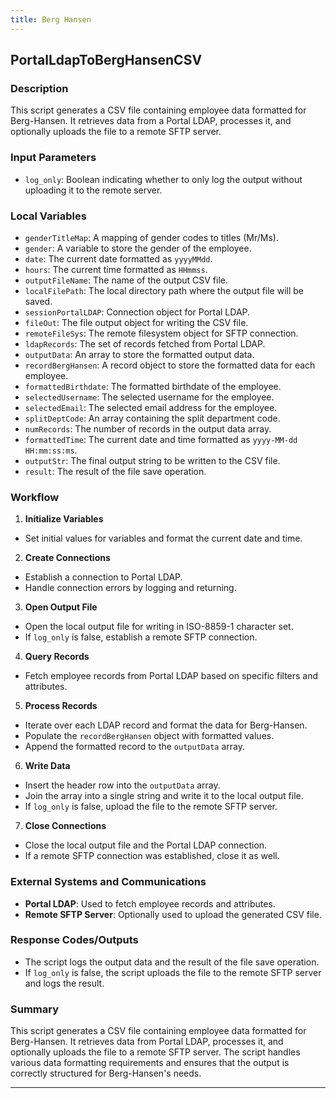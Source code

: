 ```yaml
---
title: Berg Hansen
---
```


## PortalLdapToBergHansenCSV  
 ### Description
This script generates a CSV file containing employee data formatted for Berg-Hansen. It retrieves data from a Portal LDAP, processes it, and optionally uploads the file to a remote SFTP server.

### Input Parameters
- `log_only`: Boolean indicating whether to only log the output without uploading it to the remote server.

### Local Variables
- `genderTitleMap`: A mapping of gender codes to titles (Mr/Ms).
- `gender`: A variable to store the gender of the employee.
- `date`: The current date formatted as `yyyyMMdd`.
- `hours`: The current time formatted as `HHmmss`.
- `outputFileName`: The name of the output CSV file.
- `localFilePath`: The local directory path where the output file will be saved.
- `sessionPortalLDAP`: Connection object for Portal LDAP.
- `fileOut`: The file output object for writing the CSV file.
- `remoteFileSys`: The remote filesystem object for SFTP connection.
- `ldapRecords`: The set of records fetched from Portal LDAP.
- `outputData`: An array to store the formatted output data.
- `recordBergHansen`: A record object to store the formatted data for each employee.
- `formattedBirthdate`: The formatted birthdate of the employee.
- `selectedUsername`: The selected username for the employee.
- `selectedEmail`: The selected email address for the employee.
- `splitDeptCode`: An array containing the split department code.
- `numRecords`: The number of records in the output data array.
- `formattedTime`: The current date and time formatted as `yyyy-MM-dd HH:mm:ss:ms`.
- `outputStr`: The final output string to be written to the CSV file.
- `result`: The result of the file save operation.

### Workflow
1. **Initialize Variables**
- Set initial values for variables and format the current date and time.

2. **Create Connections**
- Establish a connection to Portal LDAP.
- Handle connection errors by logging and returning.

3. **Open Output File**
- Open the local output file for writing in ISO-8859-1 character set.
- If `log_only` is false, establish a remote SFTP connection.

4. **Query Records**
- Fetch employee records from Portal LDAP based on specific filters and attributes.

5. **Process Records**
- Iterate over each LDAP record and format the data for Berg-Hansen.
- Populate the `recordBergHansen` object with formatted values.
- Append the formatted record to the `outputData` array.

6. **Write Data**
- Insert the header row into the `outputData` array.
- Join the array into a single string and write it to the local output file.
- If `log_only` is false, upload the file to the remote SFTP server.

7. **Close Connections**
- Close the local output file and the Portal LDAP connection.
- If a remote SFTP connection was established, close it as well.

### External Systems and Communications
- **Portal LDAP**: Used to fetch employee records and attributes.
- **Remote SFTP Server**: Optionally used to upload the generated CSV file.

### Response Codes/Outputs
- The script logs the output data and the result of the file save operation.
- If `log_only` is false, the script uploads the file to the remote SFTP server and logs the result.

### Summary
This script generates a CSV file containing employee data formatted for Berg-Hansen. It retrieves data from Portal LDAP, processes it, and optionally uploads the file to a remote SFTP server. The script handles various data formatting requirements and ensures that the output is correctly structured for Berg-Hansen's needs. 

 --- 